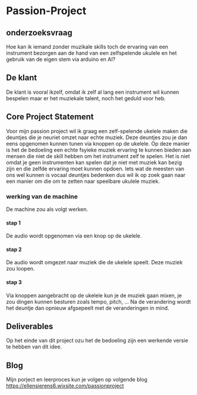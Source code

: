 # Passion-Project
## onderzoeksvraag
Hoe kan ik iemand zonder muzikale skills toch de ervaring van een instrument bezorgen aan de hand van een zelfspelende ukulele en het gebruik van de eigen stem via arduino en AI?
## De klant
De klant is vooral ikzelf, omdat ik zelf al lang een instrument wil kunnen bespelen maar er het muziekale talent, noch het geduld voor heb.
## Core Project Statement
Voor mijn passion project wil ik graag een zelf-spelende ukelele maken die deuntjes die je neuriet omzet naar echte muziek. Deze deuntjes zou je dan eens opgenomen kunnen tunen via knoppen op de ukelele. Op deze manier is het de bedoeling een echte fsyieke muziek ervaring te kunnen bieden aan mensen die niet de skill hebben om het instrument zelf te spelen. Het is niet omdat je geen instrumenten kan spelen dat je niet met muziek kan bezig zijn en die zelfde ervaring moet kunnen opdoen. Iets wat de meesten van ons wel kunnen is vocaal deuntjes bedenken dus wil ik op zoek gaan naar een manier om die om te zetten naar speelbare ukulele muziek. 

### werking van de machine 
De machine zou als volgt werken. 
 #### stap 1
 De audio wordt opgenomen via een knop op de ukelele.
 
 #### stap 2
 De audio wordt omgezet naar muziek die de ukelele speelt. Deze muziek zou loopen.
 
 #### stap 3 
 Via knoppen aangebracht op de ukelele kun je de muziek gaan mixen, je zou dingen kunnen besturen zoals tempo, pitch, ...
 Na de verandering wordt het deuntje dan opnieuw afgsepeelt met de veranderingen in mind. 

## Deliverables
Op het einde van dit project ozu het de bedoeling zijn een werkende versie te hebben van dit idee.

## Blog
Mijn porject en leerproces kun je volgen op volgende blog
https://ellensierens6.wixsite.com/passionproject

